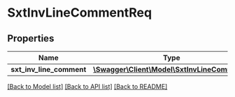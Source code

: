 # SxtInvLineCommentReq

## Properties
Name | Type | Description | Notes
------------ | ------------- | ------------- | -------------
**sxt_inv_line_comment** | [**\Swagger\Client\Model\SxtInvLineComment[]**](SxtInvLineComment.md) |  | [optional] 

[[Back to Model list]](../README.md#documentation-for-models) [[Back to API list]](../README.md#documentation-for-api-endpoints) [[Back to README]](../README.md)


